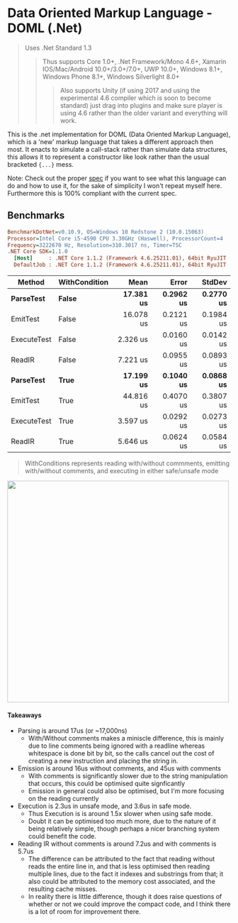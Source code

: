 # Data Oriented Markup Language - DOML (.Net)
> Uses .Net Standard 1.3
>> Thus supports Core 1.0+, .Net Framework/Mono 4.6+, Xamarin IOS/Mac/Android 10.0+/3.0+/7.0+, UWP 10.0+, Windows 8.1+, Windows Phone 8.1+, Windows Silverlight 8.0+
>>> Also supports Unity (if using 2017 and using the experimental 4.6 compiler which is soon to become standard) just drag into plugins and make sure player is using 4.6 rather than the older variant and everything will work.

This is the .net implementation for DOML (Data Oriented Markup Language), which is a 'new' markup language that takes a different approach then most.  It enacts to simulate a call-stack rather than simulate data structures, this allows it to represent a constructor like look rather than the usual bracketed `{...}` mess.

Note: Check out the proper [spec](https://github.com/DOML-DataOrientedMarkupLanguage/DOML-Spec) if you want to see what this language can do and how to use it, for the sake of simplicity I won't repeat myself here.  Furthermore this is 100% compliant with the current spec.

## Benchmarks

``` ini
BenchmarkDotNet=v0.10.9, OS=Windows 10 Redstone 2 (10.0.15063)
Processor=Intel Core i5-4590 CPU 3.30GHz (Haswell), ProcessorCount=4
Frequency=3222670 Hz, Resolution=310.3017 ns, Timer=TSC
.NET Core SDK=1.1.0
  [Host]     : .NET Core 1.1.2 (Framework 4.6.25211.01), 64bit RyuJIT
  DefaultJob : .NET Core 1.1.2 (Framework 4.6.25211.01), 64bit RyuJIT
```
 |      Method | WithCondition |      Mean |     Error |    StdDev |
 |------------ |-------------- |----------:|----------:|----------:|
 |   **ParseTest** |         **False** | **17.381 us** | **0.2962 us** | **0.2770 us** |
 |    EmitTest |         False | 16.078 us | 0.2121 us | 0.1984 us |
 | ExecuteTest |         False |  2.326 us | 0.0160 us | 0.0142 us |
 |      ReadIR |         False |  7.221 us | 0.0955 us | 0.0893 us |
 |   **ParseTest** |          **True** | **17.199 us** | **0.1040 us** | **0.0868 us** |
 |    EmitTest |          True | 44.816 us | 0.4070 us | 0.3807 us |
 | ExecuteTest |          True |  3.597 us | 0.0292 us | 0.0273 us |
 |      ReadIR |          True |  5.646 us | 0.0624 us | 0.0584 us |

> WithConditions represents reading with/without commments, emitting with/without comments, and executing in either safe/unsafe mode
<img src="https://github.com/DOML-DataOrientedMarkupLanguage/DOML.net/blob/master/DOML.net/Test/BenchmarkDotNet.Artifacts/results/AllTests-barplot.png" width="500" height="500">

#### Takeaways
- Parsing is around 17us (or ~17,000ns)
    - With/Without comments makes a miniscle difference, this is mainly due to line comments being ignored with a readline whereas whitespace is done bit by bit, so the calls cancel out the cost of creating a new instruction and placing the string in.
- Emission is around 16us without comments, and 45us with comments
	- With comments is significantly slower due to the string manipulation that occurs, this could be optimised quite signficantly
	- Emission in general could also be optimised, but I'm more focusing on the reading currently
- Execution is 2.3us in unsafe mode, and 3.6us in safe mode.
	- Thus Execution is is around 1.5x slower when using safe mode.
	- Doubt it can be optimised too much more, due to the nature of it being relatively simple, though perhaps a nicer branching system could benefit the code.
- Reading IR without comments is around 7.2us and with comments is 5.7us
	- The difference can be attributed to the fact that reading without reads the entire line in, and that is less optimised then reading multiple lines, due to the fact it indexes and substrings from that; it also could be attributed to the memory cost associated, and the resulting cache misses.
	- In reality there is little difference, though it does raise questions of whether or not we could improve the compact code, and I think there is a lot of room for improvement there.
